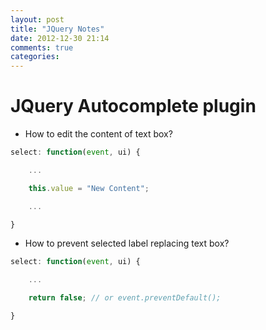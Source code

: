 ```yaml
---
layout: post
title: "JQuery Notes"
date: 2012-12-30 21:14
comments: true
categories: 
---
```


JQuery Autocomplete plugin
==========================
- How to edit the content of text box? 
``` javascript 
select: function(event, ui) {

    ...

    this.value = "New Content";

    ...

}    
```
- How to prevent selected label replacing text box? 
``` javascript
select: function(event, ui) {

    ...

    return false; // or event.preventDefault();

}
```

